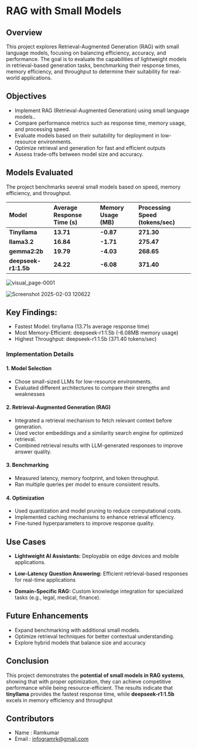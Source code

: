 # RAG with Small Models
## Overview

This project explores Retrieval-Augmented Generation (RAG) with small language models, focusing on balancing efficiency, accuracy, and performance. The goal is to evaluate the capabilities of lightweight models in retrieval-based generation tasks, benchmarking their response times, memory efficiency, and throughput to determine their suitability for real-world applications.


## Objectives
- Implement RAG (Retrieval-Augmented Generation) using small language models..
- Compare performance metrics such as response time, memory usage, and processing speed.
- Evaluate models based on their suitability for deployment in low-resource environments.
- Optimize retrieval and generation for fast and efficient outputs
- Assess trade-offs between model size and accuracy.

## Models Evaluated

The project benchmarks several small models based on speed, memory efficiency, and throughput.

| Model | Average Response Time (s) | Memory Usage (MB)| Processing Speed (tokens/sec)
| :---------- | :------- | :--------- | :--------------- |
| **Tinyllama** | **13.71** |**-0.87** |  **271.30** |
| **llama3.2** | **16.84** |**-1.71** |  **275.47** |
| **gemma2:2b** | **19.79** |**-4.03** |  **268.65** |
| **deepseek-r1:1.5b** | **24.22** |**-6.08** |  **371.40** |

![visual_page-0001](https://github.com/user-attachments/assets/b116cf83-80c8-4499-ad8a-57c1758e29c0)

![Screenshot 2025-02-03 120622](https://github.com/user-attachments/assets/465f0230-0fe7-4917-a795-0d8490376c80)

## Key Findings:
- Fastest Model: tinyllama (13.71s average response time)
- Most Memory-Efficient: deepseek-r1:1.5b (-6.08MB memory usage)
- Highest Throughput: deepseek-r1:1.5b (371.40 tokens/sec)

### Implementation Details

#### 1. Model Selection
 - Chose small-sized LLMs for low-resource environments.
 - Evaluated different architectures to compare their strengths and weaknesses

#### 2. Retrieval-Augmented Generation (RAG)
 - Integrated a retrieval mechanism to fetch relevant context before generation.
 - Used vector embeddings and a similarity search engine for optimized retrieval.
 - Combined retrieval results with LLM-generated responses to improve answer quality.

#### 3. Benchmarking
 - Measured latency, memory footprint, and token throughput.
 - Ran multiple queries per model to ensure consistent results.

#### 4. Optimization
 - Used quantization and model pruning to reduce computational costs.
 - Implemented caching mechanisms to enhance retrieval efficiency.
 - Fine-tuned hyperparameters to improve response quality.

## Use Cases
 - **Lightweight AI Assistants:** Deployable on edge devices and mobile applications. 

 - **Low-Latency Question Answering:** Efficient retrieval-based responses for real-time applications

 - **Domain-Specific RAG:** Custom knowledge integration for specialized tasks (e.g., legal, medical, finance).

## Future Enhancements
- Expand benchmarking with additional small models.
- Optimize retrieval techniques for better contextual understanding.
- Explore hybrid models that balance size and accuracy
## Conclusion
This project demonstrates the **potential of small models in RAG systems**, showing that with proper optimization, they can achieve competitive performance while being resource-efficient. The results indicate that **tinyllama** provides the fastest response time, while **deepseek-r1:1.5b** excels in memory efficiency and throughput

## Contributors
- Name : Ramkumar
- Email : infogramrk@gmail.com

